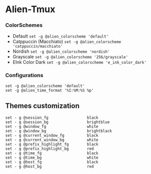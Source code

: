 # Alien-Tmux

### ColorSchemes

- Default `set -g @alien_colorscheme 'default'`
- Catppuccin (Macchiato) `set -g @alien_colorscheme 'catppuccin/macchiato'`
- Nordish `set -g @alien_colorscheme 'nordish'`
- Grayscale `set -g @alien_colorscheme '256/grayscale'`
- EInk Color Dark `set -g @alien_colorscheme 'e_ink_color_dark'`

### Configurations

```shell
set -g @alien_colorscheme 'default'
set -g @alien_time_format '%I:%M:%S %p'
```

## Themes customization

```shell
set - g @session_fg                 black
set - g @session_bg                 brightblue
set - g @window_fg                  white
set - g @window_bg                  brightblack
set - g @current_window_fg          black
set - g @current_window_bg          white
set - g @prefix_highlight_fg        black
set - g @prefix_highlight_bg        red
set - g @time_fg                    black
set - g @time_bg                    white
set - g @host_fg                    black
set - g @host_bg                    red
```
